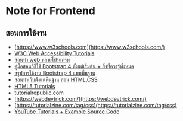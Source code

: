 Note for Frontend
===

## สอนการใช้งาน

- [https://www.w3schools.com](https://www.w3schools.com/)
- [W3C Web Accessibility Tutorials](https://www.w3.org/WAI/tutorials/images/informative/)
- [สอนทำ web หลายโปรแกรม](http://www.webub.com/%E0%B8%AA%E0%B8%AD%E0%B8%99%20CSS-14.html)
- [คู่มือสอนวิธีใช้ Bootstrap 4 ตั้งแต่เริ่มต้น + สิ่งที่ควรรู้ทั้งหมด](https://www.designil.com/how-to-use-bootstrap-4.html)
- [สรุปการใช้งาน Bootstrap 4 แบบพื้นฐาน](https://benzneststudios.com/blog/web/bootstrap-4-basic-part-1/)
- [สอนทำเว็บตั้งแต่พื้นฐาน สอน HTML,CSS](http://www.enjoyday.net/webtutorial/css/index.html)
- [HTML5 Tutorials](https://1stwebdesigner.com/30-html5-tutorials/)
- [tutorialrepublic.com](https://www.tutorialrepublic.com/javascript-examples.php)
- [https://webdevtrick.com/](https://webdevtrick.com/)
- [https://tutorialzine.com/tag/css](https://tutorialzine.com/tag/css)
- [YouTube Tutorials + Example Source Code](https://www.youtube.com/channel/UCk7xIEmd3MeyhIu2StLX5yA/playlists)
<!--stackedit_data:
eyJoaXN0b3J5IjpbMTE2NzQ4MjY3OCwzNDY1NDI5NjUsLTUxNz
Y5ODI0LDg3MjQwNzM0LC0xODU5MDk0Njg2LDE5NjQ0NDg5MzQs
NDY3OTQxMTg2LDM0NTAzNzU4N119
-->